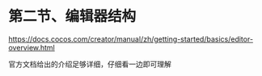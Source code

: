 # 第二节、编辑器结构

https://docs.cocos.com/creator/manual/zh/getting-started/basics/editor-overview.html

官方文档给出的介绍足够详细，仔细看一边即可理解

